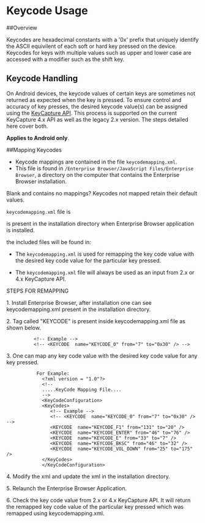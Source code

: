 
# Keycode Usage

##Overview

Keycodes are hexadecimal constants with a '0x' prefix that uniquely identify the ASCII equivilent of each soft or hard key pressed on the device. Keycodes for keys with multiple values such as upper and lower case are accessed with a modifier such as the shift key. 

## Keycode Handling 
On Android devices, the keycode values of certain keys are sometimes not returned as expected when the key is pressed. To ensure control and accuracy of key presses, the desired keycode value(s) can be assigned using the [KeyCapture API](../api/keycapture). This process is supported on the current KeyCapture 4.x API as well as the legacy 2.x version. The steps detailed here cover both. 

**Applies to Android only**.

##Mapping Keycodes 

* Keycode mappings are contained in the file `keycodemapping.xml`.
* This file is found in `/Enterprise Browser/JavaScript Files/Enterprise Browser`, a directory on the computer that contains the Enterprise Browser installation.

Blank and contains no mappings? 
Keycodes not mapped retain their default values. 

`keycodemapping.xml` file is 

is present in the installation directory when Enterprise Browser application is installed.

the included files will be found in: 

*  The `keycodemapping.xml` is used for remapping the key code value with the desired key code value for the particular key pressed.

* The `keycodemapping.xml` file will always be used as an input from 2.x or 4.x KeyCapture API.

STEPS FOR REMAPPING

&#49;. Install Enterprise Browser, after installation one can see keycodemapping.xml present in the installation directory.

&#50;. Tag called "KEYCODE" is present inside keycodemapping.xml file as shown below. 

              <!-- Example -->
              <!-- <KEYCODE  name="KEYCODE_0" from="7" to="0x30" /> -->  

&#51;. One can map any key code value with the desired key code value for any key pressed.
 
               For Example:     
                 <?xml version = "1.0"?>
                 <!--
                 .....KeyCode Mapping File....
                 -->
                 <KeyCodeConfiguration>
                 <KeyCodes>
                    <!-- Example -->
                    <!-- <KEYCODE  name="KEYCODE_0" from="7" to="0x30" /> -->
                    <KEYCODE  name="KEYCODE_F1" from="131" to="20" />
                    <KEYCODE  name="KEYCODE_ENTER" from="46" to="76" />
                    <KEYCODE  name="KEYCODE_E" from="33" to="7" />
                    <KEYCODE  name="KEYCODE_BKSC" from="46" to="32" /> 
                    <KEYCODE  name="KEYCODE_VOL_DOWN" from="25" to="175" />
                 </KeyCodes>
                 </KeyCodeConfiguration>
&#52;. Modify the xml and update the xml in the installation directory.

&#53;. Relaunch the Enterprise Browser Application.

&#54;. Check the key code value from 2.x or 4.x KeyCapture API. It will return the remapped key code value of the particular key pressed which was remapped using keycodemapping.xml.

